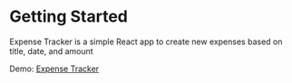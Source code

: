 # Getting Started

Expense Tracker is a simple React app to create new expenses based on title, date, and amount

Demo: [Expense Tracker](https://reactjs-expense-tracker.vercel.app/)
